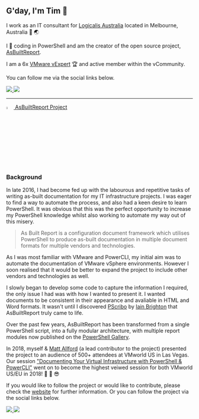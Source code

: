 <!--
**tpcarman/tpcarman** is a ✨ _special_ ✨ repository because its `README.md` (this file) appears on your GitHub profile.

Here are some ideas to get you started:

- 🔭 I’m currently working on ...
- 🌱 I’m currently learning ...
- 👯 I’m looking to collaborate on ...
- 🤔 I’m looking for help with ...
- 💬 Ask me about ...
- 📫 How to reach me: ...
- 😄 Pronouns: ...
- ⚡ Fun fact: ...
-->

## G'day, I'm Tim :wave: 

I work as an IT consultant for [Logicalis Australia](https://www.au.logicalis.com) located in Melbourne, Australia :round_pushpin: :earth_asia:

I :blue_heart: coding in PowerShell and am the creator of the open source project, [AsBuiltReport](https://www.AsBuiltReport.com).

I am a 6x [VMware vExpert](https://vexpert.vmware.com/directory/2804) :trophy: and active member within the vCommunity. 

<!-- I also write the occassional [blog post](https://www.timcarman.net) :pencil2: :globe_with_meridians: -->

You can follow me via the social links below.

<p align="left">
    <a href="https://twitter.com/tpcarman" alt="Twitter">
        <img src="https://img.shields.io/twitter/follow/tpcarman.svg?style=social"/>
    <a href="https://github.com/tpcarman" alt="GitHub">
        <img src="https://img.shields.io/github/followers/tpcarman?label=tpcarman&style=social"/></a>
</p>

---

<p align="left">
    <a href="https://github.com/AsBuiltReport" alt="AsBuiltReport"> 
            <img src='https://raw.githubusercontent.com/AsBuiltReport/AsBuiltReport/master/AsBuiltReport.png' width="4%" height="4%"/>
            AsBuiltReport Project</a>
</p> 

### Background
In late 2016, I had become fed up with the labourous and repetitive tasks of writing as-built documentation for my IT infrastructure projects. I was eager to find a way to automate the process, and also had a keen desire to learn PowerShell. It was obvious that this was the perfect opportunity to increase my PowerShell knowledge whilst also working to automate my way out of this misery.

> As Built Report is a configuration document framework which utilises PowerShell to produce as-built documentation in multiple document formats for multiple vendors and technologies.

As I was most familiar with VMware and PowerCLI, my initial aim was to automate the documentation of VMware vSphere environments. However I soon realised that it would be better to expand the project to include other vendors and technologies as well. 

I slowly began to develop some code to capture the information I required, the only issue I had was with how I wanted to present it. I wanted documents to be consistent in their appearance and avaliable in HTML and Word formats. It wasn't until I discovered [PScribo](https://github.com/iainbrighton/PScribo) by [Iain Brighton](https://twitter.com/iainbrighton) that AsBuiltReport truly came to life.

Over the past few years, AsBuiltReport has been transformed from a single PowerShell script, into a fully modular architecture, with multiple report modules now published on the [PowerShell Gallery](https://www.powershellgallery.com/packages?q=AsBuiltReport).

In 2018, myself & [Matt Allford](https://github.com/MattAllford) (a lead contributor to the project) presented the project to an audience of 500+ attendees at VMworld US in Las Vegas. Our session ["Documenting Your Virtual Infrastructure with PowerShell & PowerCLI"](https://youtu.be/aQqHSEIUHl8?t=28) went on to become the highest veiwed session for both VMworld US/EU in 2018! :tada: :muscle: :sunglasses:

If you would like to follow the project or would like to contribute, please check the [website](https://www.asbuiltreport.com) for further information. Or you can follow the project via the social links below.

<p align="left">
    <a href="https://twitter.com/AsBuiltReport" alt="Twitter">
        <img src="https://img.shields.io/twitter/follow/AsBuiltReport.svg?style=social"/>
    <a href="https://github.com/AsBuiltReport" alt="GitHub">
        <img src="https://img.shields.io/github/followers/AsBuiltReport?label=AsBuiltReport&style=social"/></a>
</p>

